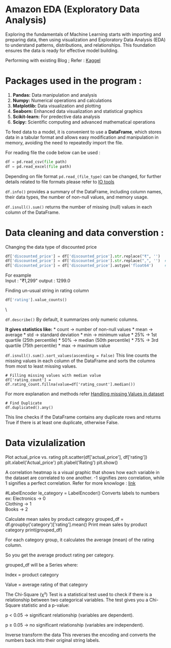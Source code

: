 # Amazon EDA (Exploratory Data Analysis)
Exploring the fundamentals of Machine Learning starts with importing and preparing data, then using visualization and Exploratory Data Analysis (EDA) to understand patterns, distributions, and relationships. This foundation ensures the data is ready for effective model building.


Performing with existing Blog ; Refer : [Kaggel](https://www.kaggle.com/code/mehakiftikhar/amazon-sales-dataset-eda#Amazon-Sales-Dataset-EDA)

# Packages used in the program : 
1. **Pandas:** Data manipulation and analysis
2. **Numpy:** Numerical operations and calculations
3. **Matplotlib:** Data visualization and plotting
4. **Seaborn:** Enhanced data visualization and statistical graphics
6. **Scikit-learn:** For predective data analysis
5. **Scipy:** Scientific computing and advanced mathematical operations



To feed data to a model, it is convenient to use a __DataFrame__, which stores data in a tabular format and allows easy modification and manipulation in memory, avoiding the need to repeatedly import the file.

For reading file the code below can be used : 

```python
df = pd.read_csv(file path)
df = pd.read_excel(file path)
```

Depending on file format ```pd.read_(file_type)``` can be changed, for further details related to file formats please refer to [IO tools](https://pandas.pydata.org/docs/user_guide/io.html)


```df.info()``` provides a summary of the DataFrame, including column names, their data types, the number of non-null values, and memory usage.

```df.isnull().sum()``` returns the number of missing (null) values in each column of the DataFrame.


# Data cleaning and data converstion :

Changing the data type of discounted price
```python
df['discounted_price'] = df['discounted_price'].str.replace("₹", '')   # remove ₹ symbol
df['discounted_price'] = df['discounted_price'].str.replace(",", '')  # remove commas
df['discounted_price'] = df['discounted_price'].astype('float64')     # convert to float
```

For example \
Input : "₹1,299"  output :  1299.0


Finding un-usual string in rating column

```python
df['rating'].value_counts()
```
\

```df.describe()``` By default, it summarizes only numeric columns.

**It gives statistics like:**
    * count → number of non-null values
    * mean → average
    * std → standard deviation
    * min → minimum value
    * 25% → 1st quartile (25th percentile)
    * 50% → median (50th percentile)
    * 75% → 3rd quartile (75th percentile)
    * max → maximum value


```df.isnull().sum().sort_values(ascending = False)```  This line counts the missing values in each column of the DataFrame and sorts the columns from most to least missing values.


```
# Filling missing values with median value
df['rating_count'] = df.rating_count.fillna(value=df['rating_count'].median())
```
For more explanation and methods refer [Handling missing Values in dataset](https://medium.com/@pingsubhak/handling-missing-values-in-dataset-7-methods-that-you-need-to-know-5067d4e32b62)

```
# Find Duplicate 
df.duplicated().any()
```
This line checks if the DataFrame contains any duplicate rows and returns True if there is at least one duplicate, otherwise False.


# Data vizulalization 

Plot actual_price vs. rating
plt.scatter(df['actual_price'], df['rating'])
plt.xlabel('Actual_price')
plt.ylabel('Rating')
plt.show()


A correlation heatmap is a visual graphic that shows how each variable in the dataset are correlated to one another. -1 signifies zero correlation, while 1 signifies a perfect correlation.
Refer for more knowloge : [link](https://medium.com/5-minute-eda/5-minute-eda-correlation-heatmap-b57bbb7bae14)


#LabelEncoder
le_category = LabelEncoder()
Converts labels to numbers 
ex: 
Electronics → 0  
Clothing    → 1  
Books       → 2

Calculate mean sales by product category
grouped_df = df.groupby('category')['rating'].mean()
Print mean sales by product category
print(grouped_df)

For each category group, it calculates the average (mean) of the rating column.

So you get the average product rating per category.

grouped_df will be a Series where:

Index = product category

Value = average rating of that category


The Chi-Square (χ²) Test is a statistical test used to check if there is a relationship between two categorical variables.
The test gives you a Chi-Square statistic and a p-value:

p < 0.05 → significant relationship (variables are dependent).

p ≥ 0.05 → no significant relationship (variables are independent).


Inverse transform the data
This reverses the encoding and converts the numbers back into their original string labels.
